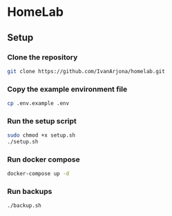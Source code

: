 # HomeLab

## Setup

### Clone the repository

```bash
git clone https://github.com/IvanArjona/homelab.git
```

### Copy the example environment file

```bash
cp .env.example .env
```

### Run the setup script

```bash
sudo chmod +x setup.sh
./setup.sh
```

### Run docker compose

```bash
docker-compose up -d
```

### Run backups

```bash
./backup.sh
```
